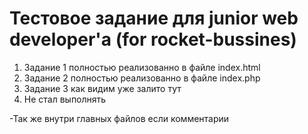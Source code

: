 # Тестовое задание для junior web developer'а (for rocket-bussines)

1. Задание 1 полностью реализованно в файле index.html
2. Задание 2 полностью реализованно в файле index.php
3. Задание 3 как видим уже залито тут
4. Не стал выполнять

-Так же внутри главных файлов если комментарии
